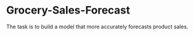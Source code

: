 # Grocery-Sales-Forecast
The task is to build a model that more accurately forecasts product sales.
